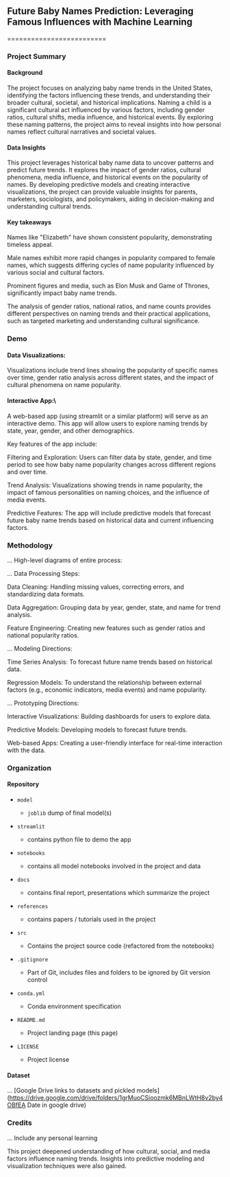 ## Future Baby Names Prediction: Leveraging Famous Influences with Machine Learning
=========================

### Project Summary

#### Background
The project focuses on analyzing baby name trends in the United States, identifying the factors influencing these trends, and understanding their broader cultural, societal, and historical implications. Naming a child is a significant cultural act influenced by various factors, including gender ratios, cultural shifts, media influence, and historical events. By exploring these naming patterns, the project aims to reveal insights into how personal names reflect cultural narratives and societal values.

#### Data Insights
This project leverages historical baby name data to uncover patterns and predict future trends. It explores the impact of gender ratios, cultural phenomena, media influence, and historical events on the popularity of names. By developing predictive models and creating interactive visualizations, the project can provide valuable insights for parents, marketers, sociologists, and policymakers, aiding in decision-making and understanding cultural trends.

#### Key takeaways
Names like "Elizabeth" have shown consistent popularity, demonstrating timeless appeal.

Male names exhibit more rapid changes in popularity compared to female names, which suggests differing cycles of name popularity influenced by various social and cultural factors.

Prominent figures and media, such as Elon Musk and Game of Thrones, significantly impact baby name trends.

The analysis of gender ratios, national ratios, and name counts provides different perspectives on naming trends and their practical applications, such as targeted marketing and understanding cultural significance.

### Demo

#### Data Visualizations:
Visualizations include trend lines showing the popularity of specific names over time, gender ratio analysis across different states, and the impact of cultural phenomena on name popularity.

#### Interactive App:\
A web-based app (using streamlit or a similar platform) will serve as an interactive demo. This app will allow users to explore naming trends by state, year, gender, and other demographics. 

Key features of the app include:

Filtering and Exploration: Users can filter data by state, gender, and time period to see how baby name popularity changes across different regions and over time.

Trend Analysis: Visualizations showing trends in name popularity, the impact of famous personalities on naming choices, and the influence of media events.

Predictive Features: The app will include predictive models that forecast future baby name trends based on historical data and current influencing factors.


### Methodology
... High-level diagrams of entire process:

... Data Processing Steps:

Data Cleaning: Handling missing values, correcting errors, and standardizing data formats.

Data Aggregation: Grouping data by year, gender, state, and name for trend analysis.

Feature Engineering: Creating new features such as gender ratios and national popularity ratios.

... Modeling Directions:

Time Series Analysis: To forecast future name trends based on historical data.

Regression Models: To understand the relationship between external factors (e.g., economic indicators, media events) and name popularity.

... Prototyping Directions:

Interactive Visualizations: Building dashboards for users to explore data.

Predictive Models: Developing models to forecast future trends.

Web-based Apps: Creating a user-friendly interface for real-time interaction with the data.


### Organization

#### Repository 


* `model`
    - `joblib` dump of final model(s)
* `streamlit`
    - contains python file to demo the app

* `notebooks`
    - contains all model notebooks involved in the project and data

* `docs`
    - contains final report, presentations which summarize the project

* `references`
    - contains papers / tutorials used in the project

* `src`
    - Contains the project source code (refactored from the notebooks)

* `.gitignore`
    - Part of Git, includes files and folders to be ignored by Git version control

* `conda.yml`
    - Conda environment specification

* `README.md`
    - Project landing page (this page)

* `LICENSE`
    - Project license

#### Dataset

... [Google Drive links to datasets and pickled models](https://drive.google.com/drive/folders/1grMuoCSioozmk6MBnLWtH8v2by4OBfEA Date in google drive)

### Credits

... Include any personal learning

This project deepened understanding of how cultural, social, and media factors influence naming trends. Insights into predictive modeling and visualization techniques were also gained.

